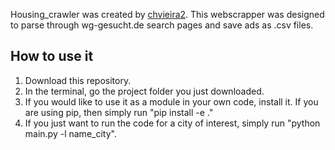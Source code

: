 Housing_crawler was created by [chvieira2](https://github.com/chvieira2). This webscrapper was designed to parse through wg-gesucht.de search pages and save ads as .csv files.

## How to use it
1) Download this repository.
2) In the terminal, go the project folder you just downloaded.
3) If you would like to use it as a module in your own code, install it. If you are using pip, then simply run "pip install -e ."
4) If you just want to run the code for a city of interest, simply run "python main.py -l name_city".
